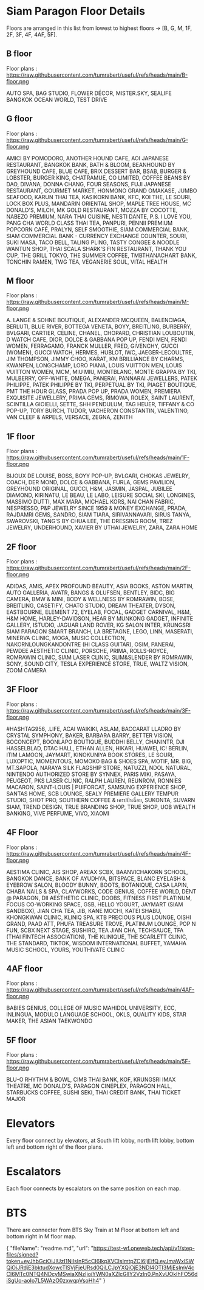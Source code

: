 # Siam Paragon Floor Details


Floors are arranged in this list from lowest to highest floors -> [B, G, M, 1F, 2F, 3F, 4F, 4AF, 5F].


## B floor


Floor plans : https://raw.githubusercontent.com/tumrabert/useful/refs/heads/main/B-floor.png


AUTO SPA, BAG STUDIO, FLOWER DÉCOR, MISTER.SKY, SEALIFE BANGKOK OCEAN WORLD, TEST DRIVE


## G floor


Floor plans : https://raw.githubusercontent.com/tumrabert/useful/refs/heads/main/G-floor.png


AMICI BY POMODORO, ANOTHER HOUND CAFE, AOI JAPANESE RESTAURANT, BANGKOK BANK, BATH & BLOOM, BEANHOUND BY GREYHOUND CAFE, BLUE CAFE, BRIX DESSERT BAR, BSAB, BURGER & LOBSTER, BURGER KING, CHATRAMUE, CO LIMITED, COFFEE BEANS BY DAO, DIVANA, DONNA CHANG, FOUR SEASONS, FUJI JAPANESE RESTAURANT, GOURMET MARKET, HONMONO GRAND OMAKASE, JUMBO SEAFOOD, KARUN THAI TEA, KASIKORN BANK, KFC, KOI THE, LE SOURI, LOCK BOX PLUS, MANDARIN ORIENTAL SHOP, MAPLE TREE HOUSE, MC DONALD'S, MILCH, MK GOLD RESTAURANT, MOZZA BY COCOTTE, NABEZO PREMIUM, NARA THAI CUISINE, NESTI DANTE, P.S. I LOVE YOU, PANG CHA WORLD CLASS THAI TEA, PANPURI, PENNII PREMIUM POPCORN CAFÉ, PRALYN, SELF SMOOTHIE, SIAM COMMERCIAL BANK, SIAM COMMERCIAL BANK - CURRENCY EXCHANGE COUNTER, SOURI, SUKI MASA, TACO BELL, TALING PLING, TASTY CONGEE & NOODLE WANTUN SHOP, THAI SCALA SHARK'S FIN RESTAURANT, THANK YOU CUP, THE GRILL TOKYO, THE SUMMER COFFEE, TMBTHANACHART BANK, TONCHIN RAMEN, TWG TEA, VEGANERIE SOUL, VITAL HEALTH


## M floor


Floor plans : https://raw.githubusercontent.com/tumrabert/useful/refs/heads/main/M-floor.png


A. LANGE & SOHNE BOUTIQUE, ALEXANDER MCQUEEN, BALENCIAGA, BERLUTI, BLUE RIVER, BOTTEGA VENETA, BOYY, BREITLING, BURBERRY, BVLGARI, CARTIER, CELINE, CHANEL, CHOPARD, CHRISTIAN LOUBOUTIN, D WATCH CAFE, DIOR, DOLCE & GABBANA POP UP, FENDI MEN, FENDI WOMEN, FERRAGAMO, FRANCK MULLER, FRED, GIVENCHY, GUCCI (WOMEN), GUCCI WATCH, HERMES, HUBLOT, IWC, JAEGER-LECOULTRE, JIM THOMPSON, JIMMY CHOO, KARAT, KM BRILLIANCE BY CHARMS, KWANPEN, LONGCHAMP, LORO PIANA, LOUIS VUITTON MEN, LOUIS VUITTON WOMEN, MCM, MIU MIU, MONTBLANC, MONTE GRAPPA BY TKI, MULBERRY, OFF-WHITE, OMEGA, PANERAI, PANNARAI JEWELLERS, PATEK PHILIPPE, PATEK PHILIPPE BY TKI, PERPETUAL BY TKI, PIAGET BOUTIQUE, PMT THE HOUR GLASS, PRADA POP UP, PRADA WOMEN, PREMIERA EXQUISITE JEWELLERY, PRIMA GEMS, RIMOWA, ROLEX, SAINT LAURENT, SCINTILLA GIOIELLI, SETTE, SHH PENDULUM, TAG HEUER, TIFFANY & CO POP-UP, TORY BURCH, TUDOR, VACHERON CONSTANTIN, VALENTINO, VAN CLEEF & ARPELS, VERSACE, ZEGNA, ZENITH


## 1F floor


Floor plans : https://raw.githubusercontent.com/tumrabert/useful/refs/heads/main/1F-floor.png


BIJOUX DE LOUISE, BOSS, BOYY POP-UP, BVLGARI, CHOKAS JEWELRY, COACH, DER MOND, DOLCE & GABBANA, FURLA, GEMS PAVILION, GREYHOUND ORIGINAL, GUCCI, H&M, JASMIN, JASPAL, JUBILEE DIAMOND, KIRINATU, LE BEAU, LE LABO, LEISURE SOCIAL SKI, LONGINES, MASSIMO DUTTI, MAX MARA, MICHAEL KORS, NAI CHAN FABRIC, NESPRESSO, P&P JEWELRY SINCE 1959 & MONEY EXCHANGE, PRADA, RAJDAMRI GEMS, SANDRO, SIAM TIARA, SIRIVANNAVARI, SIRUS TANYA, SWAROVSKI, TANG'S BY CHUA LEE, THE DRESSING ROOM, TREZ JEWELRY, UNDERHOUND, XAVIER BY UTHAI JEWELRY, ZARA, ZARA HOME


## 2F floor


Floor plans : https://raw.githubusercontent.com/tumrabert/useful/refs/heads/main/2F-floor.png


ADIDAS, AMIS, APEX PROFOUND BEAUTY, ASIA BOOKS, ASTON MARTIN, AUTO GALLERIA, AVATR, BANGS & OLUFSEN, BENTLEY, BIDC, BIG CAMERA, BMW & MINI, BODY & WELLNESS BY ROMRAWIN, BOSE, BREITLING, CASETIFY, CHATO STUDIO, DREAM THEATER, DYSON, EASTBOURNE, ELEMENT 72, EYELAB, FOCAL, GADGET CARNIVAL, H&M, H&M HOME, HARLEY-DAVIDSON, HEAR BY MUNKONG GADGET, INFINITE GALLERY, ISTUDIO, JAGUAR LAND ROVER, KG SALON INTER, KRUNGSRI SIAM PARAGON SMART BRANCH, LA BRETAGNE, LEGO, LINN, MASERATI, MINERVA CLINIC, MOGA, MUSIC COLLECTION, NAKORNLOUNGKANDONTRE (HI CLASS GUITAR), OSIM, PANERAI, PEWDEE AESTHETIC CLINIC, PORSCHE, PRIMA, ROLLS-ROYCE, ROMRAWIN CLINIC, SIAM LASER CLINIC, SLIM&SLENDER BY ROMRAWIN, SONY, SOUND CITY, TESLA EXPERIENCE STORE, TRUE, WALTZ VISION, ZOOM CAMERA


## 3F Floor


Floor plans : https://raw.githubusercontent.com/tumrabert/useful/refs/heads/main/3F-floor.png


#HASHTAG956, .LIFE, ACAI WAIKIKI, ASLAM, BACCARAT LLADRO BY CRYSTAL SYMPHONY, BAKER, BARBARA BARRY, BETTER VISION, BOCONCEPT, BOONLAPO BOUTIQUE, BUDDHI BELLY, CHANINTR, DJI HASSELBLAD, DTAC HALL, ETHAN ALLEN, HIKARI, HUAWEI, IC! BERLIN, ITIM LAMOON, JAYMART, KINOKUNIYA BOOK STORES, LE SOURI, LUXOPTIC, MOMENTOUS, MOMOKO BAG & SHOES SPA, MOTIF, MR. BIG, MT.SAPOLA, NARAYA SILK FLAGSHIP STORE, NATUZZI, NDOL NATURAL, NINTENDO AUTHORIZED STORE BY SYNNEX, PARIS MIKI, PASAYA, PEUGEOT, PKS LASER CLINIC, RALPH LAUREN, REUNROM, RONNIES MACARON, SAINT-LOUIS | PUIFORCAT, SAMSUNG EXPERIENCE SHOP, SANTAS HOME, SCB LOUNGE, SEALY PREMIERE GALLERY TEMPUR STUDIO, SHOT PRO, SOUTHERN COFFEE & เครปป้าเฉื่อย, SUKONTA, SUVARN SIAM, TREND DESIGN, TRUE BRANDING SHOP, TRUE SHOP, UOB WEALTH BANKING, VIVE PERFUME, VIVO, XIAOMI


## 4F Floor


Floor plans : https://raw.githubusercontent.com/tumrabert/useful/refs/heads/main/4F-floor.png


AESTIMA CLINIC, AIS SHOP, AREAX SCBX, BAANVICHAKORN SCHOOL, BANGKOK DANCE, BANK OF AYUDHYA, BITSPACE, BLANC EYELASH & EYEBROW SALON, BLOODY BUNNY, BOOTS, BOTANIQUE, CASA LAPIN, CHABA NAILS & SPA, CLAYWORKS, CODE GENIUS, COFFEE WORLD, DENT @ PARAGON, DII AESTHETIC CLINIC, DOOBS, FITNESS FIRST PLATINUM, FOCUS CO-WORKING SPACE, GSB, HELLO YOGURT, JAYMART (SIAM SANDBOX), JIAN CHA TEA, JIB, KANE MOCHI, KATEI SHABU, KHONGKWAN CLINIC, KLINIQ SPA, KTB PRECIOUS PLUS LOUNGE, OISHI GRAND, PAAD ATT, PHUFA TREASURE TROVE, PLATINUM LOUNGE, POP N FUN, SCBX NEXT STAGE, SUSHIRO, TEA JIAN CHA, TECHSAUCE, TFA (THAI FINTECH ASSOCIATION), THE KLINIQUE, THE SCARLETT CLINIC, THE STANDARD, TIKTOK, WISDOM INTERNATIONAL BUFFET, YAMAHA MUSIC SCHOOL, YOURS, YOUTHIVATE CLINIC


## 4AF floor


Floor plans : https://raw.githubusercontent.com/tumrabert/useful/refs/heads/main/4AF-floor.png


BABIES GENIUS, COLLEGE OF MUSIC MAHIDOL UNIVERSITY, ECC, INLINGUA, MODULO LANGUAGE SCHOOL, OKLS, QUALITY KIDS, STAR MAKER, THE ASIAN TAEKWONDO


## 5F floor


Floor plans : https://raw.githubusercontent.com/tumrabert/useful/refs/heads/main/5F-floor.png


BLU-O RHYTHM & BOWL, CIMB THAI BANK, KOF, KRUNGSRI IMAX THEATRE, MC DONALD'S, PARAGON CINEPLEX, PARAGON HALL, STARBUCKS COFFEE, SUSHI SEKI, THAI CREDIT BANK, THAI TICKET MAJOR


# Elevators


Every floor connect by elevators, at South lift lobby, north lift lobby, bottom left and bottom right of the floor plans.


# Escalators


Each floor connects by escalators on the same position on each map.


# BTS


There are connecter from BTS Sky Train at M Floor at bottom left and bottom right in M floor map.


{
"fileName": "readme.md",
"url": "https://test-wf.oneweb.tech/api/v1/step-files/signed?token=eyJhbGciOiJIUzI1NiIsInR5cCI6IkpXVCIsImtpZCI6IjEifQ.eyJmaWxlSWQiOiJRdjE3bktudXowcTlSVjFjeURsd0QiLCJpYXQiOjE3NDI4OTI3MjEsImV4cCI6MTc0NTQ4NDcyMSwiaXNzIjoiYWN0aXZlcGllY2VzIn0.PnXvUOkIhFO56diSgUo-aoIo7L5WAzO0zxwqpVsoHh4"
}